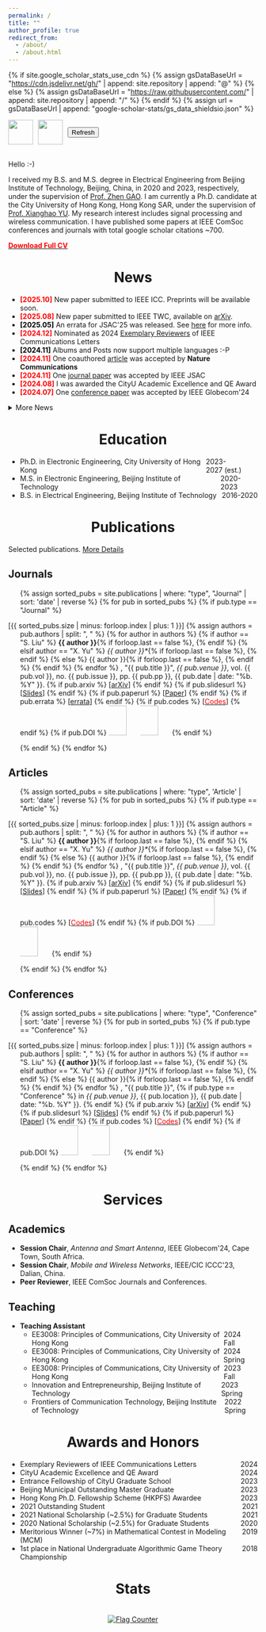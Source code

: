 ```yaml
---
permalink: /
title: ""
author_profile: true
redirect_from: 
  - /about/
  - /about.html
---
```


<style type="text/css">
    h1 {text-align: center}
	h2 {text-align: left}
</style>

<style type="text/css">
	.someClass {
		display: flex;
		justify-content: space-between;
	}

	.content-container {
      display: flex;
      align-items: center;
      gap: 10px; /* 设置元素之间的间距 */
      flex-wrap: wrap; /* 如果屏幕过窄，元素会自动换行 */
    }

    .button-container {
      position: relative;
      display: inline-block;
    }

	/* Tooltip styling */
    .tooltip {
      visibility: hidden;
      background-color: #333;
      color: #fff;
      text-align: center;
      border-radius: 5px;
      padding: 5px;
      position: absolute;
      z-index: 1;
      bottom: 125%; /* Position above the button */
      left: 50%;
      transform: translateX(-50%);
      white-space: nowrap;
      font-size: 14px;
      opacity: 0;
      transition: opacity 0.3s;
    }

    /* Tooltip arrow */
    .tooltip::after {
      content: "";
      position: absolute;
      top: 100%; /* Position below the tooltip */
      left: 50%;
      transform: translateX(-50%);
      border-width: 5px;
      border-style: solid;
      border-color: #333 transparent transparent transparent;
    }

    /* Show tooltip on hover */
    .button-container:hover .tooltip {
      visibility: visible;
      opacity: 1;
    }
</style>

<script>
function refreshPage() {
      location.reload();
    }
</script>

{% if site.google_scholar_stats_use_cdn %}
{% assign gsDataBaseUrl = "https://cdn.jsdelivr.net/gh/" | append: site.repository | append: "@" %}
{% else %}
{% assign gsDataBaseUrl = "https://raw.githubusercontent.com/" | append: site.repository | append: "/" %}
{% endif %}
{% assign url = gsDataBaseUrl | append: "google-scholar-stats/gs_data_shieldsio.json" %}

<div class="content-container" style="font-size:0.8em;">
<img src="https://img.shields.io/github/actions/workflow/status/scliubit/scliubit.github.io/google_citation.yml?branch=main&logo=github" height="50px">
<img src="https://img.shields.io/github/last-commit/scliubit/scliubit.github.io?logo=github" height="50px">
<!-- <img src="https://hits.seeyoufarm.com/api/count/incr/badge.svg?url=https%3A%2F%2Fscliubit.github.io&count_bg=%2379C83D&title_bg=%23555555&icon=googleanalytics.svg&icon_color=%23E7E7E7&title=visits&edge_flat=false" height="50px"/> -->
<div class="button-container">
      <button class="refresh-btn" onclick="refreshPage()">Refresh</button>
      <div class="tooltip">Refresh for Updates</div>
</div>
<!-- <button class="refresh-btn" onclick="refreshPage()" height="50px">Refresh</button><div class="tooltip">Click to refresh the page</div> -->
</div>
<br>

Hello :-)

I received my B.S. and M.S. degree in Electrical Engineering from Beijing Institute of Technology, Beijing, China, in 2020 and 2023, respectively, under the supervision of <a href="https://gaozhen16.github.io" target="_blank">Prof. Zhen GAO</a>. I am currently a Ph.D. candidate at the City University of Hong Kong, Hong Kong SAR, under the supervision of <a href="https://www.ee.cityu.edu.hk/~alexyu/" target="_blank">Prof. Xianghao YU</a>. My research interest includes signal processing and wireless communication. I have published some papers at IEEE ComSoc conferences and journals with total google scholar citations ~700.

<b><a href="/files/CV_Shicong.pdf" ><font color="#FF0000">Download Full CV</font></a></b>

# News

- <b><font color="#FF0000">[2025.10]</font></b> New paper submitted to IEEE ICC. Preprints will be available soon.
- <b><font color="#FF0000">[2025.08]</font></b> New paper submitted to IEEE TWC, available on <a href="https://arxiv.org/abs/2508.01201">arXiv</a>.
- <b><font color="#000000">[2025.05]</font></b> An errata for JSAC'25 was released. See <a href="/posts/JSAC25ERRATA/">here</a> for more info.
- <b><font color="#FF0000">[2024.12]</font></b> Nominated as 2024 <a href="https://www.comsoc.org/publications/journals/ieee-comml/reviewer-and-editor-appreciation" target="_blank">Exemplary Reviewers</a> of IEEE Communications Letters
- <b><font color="#000000">[2024.11]</font></b> Albums and Posts now support multiple languages :-P
- <b><font color="#FF0000">[2024.11]</font></b> One coauthored <a href="https://www.nature.com/articles/s41467-024-54168-3" target="_blank">article</a> was accepted by <b>Nature Communications</b>
- <b><font color="#FF0000">[2024.11]</font></b> One <a href="https://arxiv.org/abs/2403.11809" target="_blank">journal paper</a> was accepted by IEEE JSAC
- <b><font color="#FF0000">[2024.08]</font></b> I was awarded the CityU Academic Excellence and QE Award
- <b><font color="#FF0000">[2024.07]</font></b> One <a href="https://arxiv.org/abs/2405.01000" target="_blank">conference paper</a> was accepted by IEEE Globecom'24

<details><summary>More News</summary>
<ul>
<li><b>[2023.10]</b> One <a href="https://arxiv.org/abs/2310.18180" target="_blank">conference paper</a> was accepted by IEEE ICC'23</li>
</ul>
</details>


# Education

- <div class="someClass"><div>Ph.D. in Electronic Engineering, City University of Hong Kong</div><div>2023-2027&nbsp;(est.)</div></div>
- <div class="someClass"><div>M.S. in Electronic Engineering, Beijing Institute of Technology</div><div>2020-2023</div></div>
- <div class="someClass"><div>B.S. in Electrical Engineering, Beijing Institute of Technology</div><div>2016-2020</div></div>


# Publications

Selected publications. <a href="/publications/">More Details</a>

## Journals

<ol class="publications">
{% assign sorted_pubs = site.publications | where: "type", "Journal" | sort: 'date' | reverse %}
{% for pub in sorted_pubs %}
	{% if pub.type == "Journal" %}
	<p style="text-indent: -1.5rem;margin-left: 0rem;">
	<span class="publications-number">[{{ sorted_pubs.size | minus: forloop.index | plus: 1  }}]</span>
	{% assign authors = pub.authors | split: ", " %}
	{% for author in authors %}
		{% if author == "S. Liu" %}
			<strong>{{ author }}</strong>{% if forloop.last == false %}, {% endif %}
		{% elsif author == "X. Yu" %}
			<i>{{ author }}*</i>{% if forloop.last == false %}, {% endif %}
		{% else %}
		  	{{ author }}{% if forloop.last == false %}, {% endif %}
		{% endif %}
	{% endfor %}
	, "{{ pub.title }}", <i>{{ pub.venue }}</i>, vol. {{ pub.vol }}, no. {{ pub.issue }}, pp. {{ pub.pp }}, {{ pub.date | date: "%b. %Y" }}.
	{% if pub.arxiv %}
		[<a href="{{ pub.arxiv }}" target="_blank">arXiv</a>]
	{% endif %}
	{% if pub.slidesurl %}
		[<a href="{{ pub.slidesurl }}" target="_blank">Slides</a>]
	{% endif %}
	{% if pub.paperurl %}
		[<a href="{{ pub.paperurl }}" target="_blank">Paper</a>]
	{% endif %}
	{% if pub.errata %}
		[<a href="{{ pub.errata }}" target="_blank">errata</a>]
	{% endif %}
	{% if pub.codes %}
		[<a href="{{ pub.codes }}" target="_blank"><font color="#FF0000">Codes</font></a>]
	{% endif %}
	{% if pub.DOI %}
		<a href="https://doi.org/{{ pub.DOI }}" target="_blank"><img src="https://zenodo.org/badge/DOI/{{ pub.DOI }}.svg" height="60px"></a>
		<img src="https://api.juleskreuer.eu/citation-badge.php?doi={{ pub.DOI }}" height="60px">
	{% endif %}
	<br>
  	</p>
	{% endif %}
{% endfor %}
</ol>

## Articles


<ol class="publications">
{% assign sorted_pubs = site.publications | where: "type", 'Article' | sort: 'date' | reverse %}
{% for pub in sorted_pubs %}
	{% if pub.type == "Article" %}
	<p style="text-indent: -1.5rem;margin-left: 0rem;">
	<span class="publications-number">[{{ sorted_pubs.size | minus: forloop.index | plus: 1  }}]</span>
	{% assign authors = pub.authors | split: ", " %}
	{% for author in authors %}
		{% if author == "S. Liu" %}
			<strong>{{ author }}</strong>{% if forloop.last == false %}, {% endif %}
		{% elsif author == "X. Yu" %}
			<i>{{ author }}*</i>{% if forloop.last == false %}, {% endif %}
		{% else %}
		  	{{ author }}{% if forloop.last == false %}, {% endif %}
		{% endif %}
	{% endfor %}
	, "{{ pub.title }}", <i>{{ pub.venue }}</i>, vol. {{ pub.vol }}, no. {{ pub.issue }}, pp. {{ pub.pp }}, {{ pub.date | date: "%b. %Y" }}.
	{% if pub.arxiv %}
		[<a href="{{ pub.arxiv }}" target="_blank">arXiv</a>]
	{% endif %}
	{% if pub.slidesurl %}
		[<a href="{{ pub.slidesurl }}" target="_blank">Slides</a>]
	{% endif %}
	{% if pub.paperurl %}
		[<a href="{{ pub.paperurl }}" target="_blank">Paper</a>]
	{% endif %}
	{% if pub.codes %}
		[<a href="{{ pub.codes }}" target="_blank"><font color="#FF0000">Codes</font></a>]
	{% endif %}
	{% if pub.DOI %}
		<a href="https://doi.org/{{ pub.DOI }}" target="_blank"><img src="https://zenodo.org/badge/DOI/{{ pub.DOI }}.svg" height="60px"></a>
		<img src="https://api.juleskreuer.eu/citation-badge.php?doi={{ pub.DOI }}" height="60px">
	{% endif %}
	<br>
  	</p>
	{% endif %}
{% endfor %}
</ol>

## Conferences

<ol class="publications">
{% assign sorted_pubs = site.publications | where: "type", "Conference" | sort: 'date' | reverse %}
{% for pub in sorted_pubs %}
	{% if pub.type == "Conference" %}
	<p style="text-indent: -1.5rem;margin-left: 0rem;">
    <span class="publications-number">[{{ sorted_pubs.size | minus: forloop.index | plus: 1  }}]</span>
    {% assign authors = pub.authors | split: ", " %}
    {% for author in authors %}
        {% if author == "S. Liu" %}
        	<strong>{{ author }}</strong>{% if forloop.last == false %}, {% endif %}
		{% elsif author == "X. Yu" %}
			<i>{{ author }}*</i>{% if forloop.last == false %}, {% endif %}
        {% else %}
          	{{ author }}{% if forloop.last == false %}, {% endif %}
        {% endif %}
    {% endfor %}
    , "{{ pub.title }}",
	{% if pub.type == "Conference" %}
		in <i>{{ pub.venue }}</i>, {{ pub.location }}, {{ pub.date | date: "%b. %Y" }}.
	{% endif %}
	{% if pub.arxiv %}
		[<a href="{{ pub.arxiv }}" target="_blank">arXiv</a>]
	{% endif %}
	{% if pub.slidesurl %}
		[<a href="{{ pub.slidesurl }}" target="_blank">Slides</a>]
	{% endif %}
	{% if pub.paperurl %}
		[<a href="{{ pub.paperurl }}" target="_blank">Paper</a>]
	{% endif %}
	{% if pub.codes %}
		[<a href="{{ pub.codes }}" target="_blank"><font color="#FF0000">Codes</font></a>]
	{% endif %}
	{% if pub.DOI %}
		<a href="https://doi.org/{{ pub.DOI }}" target="_blank"><img src="https://zenodo.org/badge/DOI/{{ pub.DOI }}.svg" height="60px"></a>
		<img src="https://api.juleskreuer.eu/citation-badge.php?doi={{ pub.DOI }}" height="60px">
	{% endif %}
	<br>
  	</p>
	{% endif %}
{% endfor %}
</ol>

# Services


## Academics

- **Session Chair**, <i>Antenna and Smart Antenna</i>, IEEE Globecom'24, Cape Town, South Africa.
- **Session Chair**, <i>Mobile and Wireless Networks</i>, IEEE/CIC ICCC'23, Dalian, China.
- **Peer Reviewer**, IEEE ComSoc Journals and Conferences.

## Teaching

- **Teaching Assistant**
	- <div class="someClass"><div>EE3008: Principles of Communications, City University of Hong Kong</div><div>2024&nbsp;&nbsp;&nbsp;&nbsp;&nbsp; Fall</div></div>
	- <div class="someClass"><div>EE3008: Principles of Communications, City University of Hong Kong</div><div>2024 Spring</div></div>
	- <div class="someClass"><div>EE3008: Principles of Communications, City University of Hong Kong</div><div>2023&nbsp;&nbsp;&nbsp;&nbsp;&nbsp; Fall</div></div>
	- <div class="someClass"><div>Innovation and Entrepreneurship, Beijing Institute of Technology</div><div>2023 Spring</div></div>
	- <div class="someClass"><div>Frontiers of Communication Technology, Beijing Institute of Technology</div><div>2022 Spring</div></div>

# Awards and Honors

- <div class="someClass"><div>Exemplary Reviewers of IEEE Communications Letters</div><div>2024</div></div>
- <div class="someClass"><div>CityU Academic Excellence and QE Award</div><div>2024</div></div>
- <div class="someClass"><div>Entrance Fellowship of CityU Graduate School</div><div>2023</div></div>
- <div class="someClass"><div>Beijing Municipal Outstanding Master Graduate</div><div>2023</div></div>
- <div class="someClass"><div>Hong Kong Ph.D. Fellowship Scheme (HKPFS) Awardee</div><div>2023</div></div>
- <div class="someClass"><div>2021 Outstanding Student</div><div>2021</div></div>
- <div class="someClass"><div>2021 National Scholarship (~2.5%) for Graduate Students</div><div>2021</div></div>
- <div class="someClass"><div>2020 National Scholarship (~2.5%) for Graduate Students</div><div>2020</div></div>
- <div class="someClass"><div>Meritorious Winner (~7%) in Mathematical Contest in Modeling (MCM)</div><div>2019</div></div>
- <div class="someClass"><div>1st place in National Undergraduate Algorithmic Game Theory Championship</div><div>2018</div></div>



# Stats
<br>
<!-- <hr> -->
<style>
    .center {
        text-align: center;
		width: 300px;
		margin: 0 auto;
    }
    hr {
        width: 200px; /* Adjust width as needed */
        margin: 0 auto; /* Center the hr */
    }
</style>

<div class='center'>
<script type='text/javascript' id='clustrmaps' src='//cdn.clustrmaps.com/map_v2.js?cl=ffffff&w=300&t=tt&d=dmVatQT8g0590arpll0thgjnbjngqp0QqLSiLkH5KuU'></script>
</div>

<div class='center'>
<a href="https://info.flagcounter.com/4GAt"><img src="https://s01.flagcounter.com/count2/4GAt/bg_FFFFFF/txt_000000/border_CCCCCC/columns_4/maxflags_4/viewers_0/labels_0/pageviews_1/flags_0/percent_0/" alt="Flag Counter" border="0"></a>
</div>

